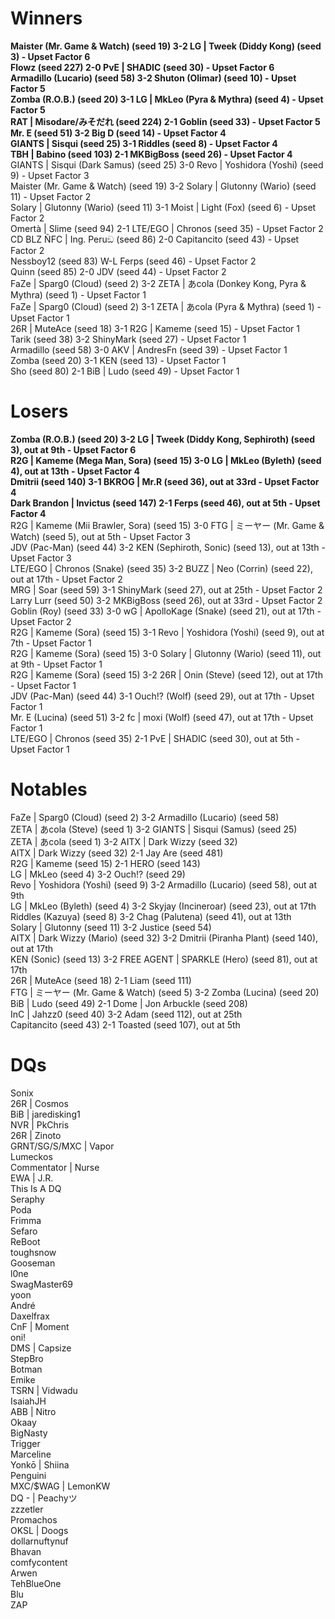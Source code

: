 
# Winners
**Maister (Mr. Game & Watch) (seed 19) 3-2 LG | Tweek (Diddy Kong) (seed 3) - Upset Factor 6**  
**Flowz (seed 227) 2-0 PvE | SHADIC (seed 30) - Upset Factor 6**  
**Armadillo (Lucario) (seed 58) 3-2 Shuton (Olimar) (seed 10) - Upset Factor 5**  
**Zomba (R.O.B.) (seed 20) 3-1 LG | MkLeo (Pyra & Mythra) (seed 4) - Upset Factor 5**  
**RAT | Misodare/みそだれ (seed 224) 2-1 Goblin (seed 33) - Upset Factor 5**  
**Mr. E (seed 51) 3-2 Big D (seed 14) - Upset Factor 4**  
**GIANTS | Sisqui (seed 25) 3-1 Riddles (seed 8) - Upset Factor 4**  
**TBH | Babino (seed 103) 2-1 MKBigBoss (seed 26) - Upset Factor 4**  
GIANTS | Sisqui (Dark Samus) (seed 25) 3-0 Revo | Yoshidora (Yoshi) (seed 9) - Upset Factor 3  
Maister (Mr. Game & Watch) (seed 19) 3-2 Solary | Glutonny (Wario) (seed 11) - Upset Factor 2  
Solary | Glutonny (Wario) (seed 11) 3-1 Moist | Light (Fox) (seed 6) - Upset Factor 2  
Omertà | Slime (seed 94) 2-1 LTE/EGO | Chronos (seed 35) - Upset Factor 2  
CD BLZ ÑFC | Ing. Peruඞ (seed 86) 2-0 Capitancito (seed 43) - Upset Factor 2  
Nessboy12 (seed 83) W-L Ferps (seed 46) - Upset Factor 2  
Quinn (seed 85) 2-0 JDV (seed 44) - Upset Factor 2  
FaZe | Sparg0 (Cloud) (seed 2) 3-2 ZETA | あcola (Donkey Kong, Pyra & Mythra) (seed 1) - Upset Factor 1  
FaZe | Sparg0 (Cloud) (seed 2) 3-1 ZETA | あcola (Pyra & Mythra) (seed 1) - Upset Factor 1  
26R | MuteAce (seed 18) 3-1 R2G | Kameme (seed 15) - Upset Factor 1  
Tarik (seed 38) 3-2 ShinyMark (seed 27) - Upset Factor 1  
Armadillo (seed 58) 3-0 AKV | AndresFn (seed 39) - Upset Factor 1  
Zomba (seed 20) 3-1 KEN (seed 13) - Upset Factor 1  
Sho (seed 80) 2-1 BiB | Ludo (seed 49) - Upset Factor 1

# Losers
**Zomba (R.O.B.) (seed 20) 3-2 LG | Tweek (Diddy Kong, Sephiroth) (seed 3), out at 9th - Upset Factor 6**  
**R2G | Kameme (Mega Man, Sora) (seed 15) 3-0 LG | MkLeo (Byleth) (seed 4), out at 13th - Upset Factor 4**  
**Dmitrii (seed 140) 3-1 BKROG | Mr.R (seed 36), out at 33rd - Upset Factor 4**  
**Dark Brandon | Invictus (seed 147) 2-1 Ferps (seed 46), out at 5th - Upset Factor 4**  
R2G | Kameme (Mii Brawler, Sora) (seed 15) 3-0 FTG | ミーヤー (Mr. Game & Watch) (seed 5), out at 5th - Upset Factor 3  
JDV (Pac-Man) (seed 44) 3-2 KEN (Sephiroth, Sonic) (seed 13), out at 13th - Upset Factor 3  
LTE/EGO | Chronos (Snake) (seed 35) 3-2 BUZZ | Neo (Corrin) (seed 22), out at 17th - Upset Factor 2  
MRG | Soar (seed 59) 3-1 ShinyMark (seed 27), out at 25th - Upset Factor 2  
Larry Lurr (seed 50) 3-2 MKBigBoss (seed 26), out at 33rd - Upset Factor 2  
Goblin (Roy) (seed 33) 3-0 wG | ApolloKage (Snake) (seed 21), out at 17th - Upset Factor 2  
R2G | Kameme (Sora) (seed 15) 3-1 Revo | Yoshidora (Yoshi) (seed 9), out at 7th - Upset Factor 1  
R2G | Kameme (Sora) (seed 15) 3-0 Solary | Glutonny (Wario) (seed 11), out at 9th - Upset Factor 1  
R2G | Kameme (Sora) (seed 15) 3-2 26R | Onin (Steve) (seed 12), out at 17th - Upset Factor 1  
JDV (Pac-Man) (seed 44) 3-1 Ouch!? (Wolf) (seed 29), out at 17th - Upset Factor 1  
Mr. E (Lucina) (seed 51) 3-2 fc | moxi (Wolf) (seed 47), out at 17th - Upset Factor 1  
LTE/EGO | Chronos (seed 35) 2-1 PvE | SHADIC (seed 30), out at 5th - Upset Factor 1

# Notables
FaZe | Sparg0 (Cloud) (seed 2) 3-2 Armadillo (Lucario) (seed 58)  
ZETA | あcola (Steve) (seed 1) 3-2 GIANTS | Sisqui (Samus) (seed 25)  
ZETA | あcola (seed 1) 3-2 AITX | Dark Wizzy (seed 32)  
AITX | Dark Wizzy (seed 32) 2-1 Jay Are (seed 481)  
R2G | Kameme (seed 15) 2-1 HERO (seed 143)  
LG | MkLeo (seed 4) 3-2 Ouch!? (seed 29)  
Revo | Yoshidora (Yoshi) (seed 9) 3-2 Armadillo (Lucario) (seed 58), out at 9th  
LG | MkLeo (Byleth) (seed 4) 3-2 Skyjay (Incineroar) (seed 23), out at 17th  
Riddles (Kazuya) (seed 8) 3-2 Chag (Palutena) (seed 41), out at 13th  
Solary | Glutonny (seed 11) 3-2 Justice (seed 54)  
AITX | Dark Wizzy (Mario) (seed 32) 3-2 Dmitrii (Piranha Plant) (seed 140), out at 17th  
KEN (Sonic) (seed 13) 3-2 FREE AGENT | SPARKLE (Hero) (seed 81), out at 17th  
26R | MuteAce (seed 18) 2-1 Liam (seed 111)  
FTG | ミーヤー (Mr. Game & Watch) (seed 5) 3-2 Zomba (Lucina) (seed 20)  
BiB | Ludo (seed 49) 2-1 Dome | Jon Arbuckle (seed 208)  
InC | Jahzz0 (seed 40) 3-2 Adam (seed 112), out at 25th  
Capitancito (seed 43) 2-1 Toasted (seed 107), out at 5th

# DQs
Sonix  
26R | Cosmos  
BiB | jaredisking1  
NVR | PkChris  
26R | Zinoto  
GRNT/SG/S/MXC | Vapor  
Lumeckos  
Commentator | Nurse  
EWA | J.R.  
This Is A DQ  
Seraphy  
Poda  
Frimma  
Sefaro  
ReBoot  
toughsnow  
Gooseman  
l0ne  
SwagMaster69  
yoon  
André  
Daxelfrax  
CnF | Moment  
oni!  
DMS | Capsize  
StepBro  
Botman  
Emike  
TSRN | Vidwadu  
IsaiahJH  
ABB | Nitro  
Okaay  
BigNasty  
Trigger  
Marceline  
Yonkō | Shiina  
Penguini  
MXC/$WAG | LemonKW  
DQ - | Peachyツ  
zzzetler  
Promachos  
OKSL | Doogs  
dollarnuftynuf  
Bhavan  
comfycontent  
Arwen  
TehBlueOne  
Blu  
ZAP
